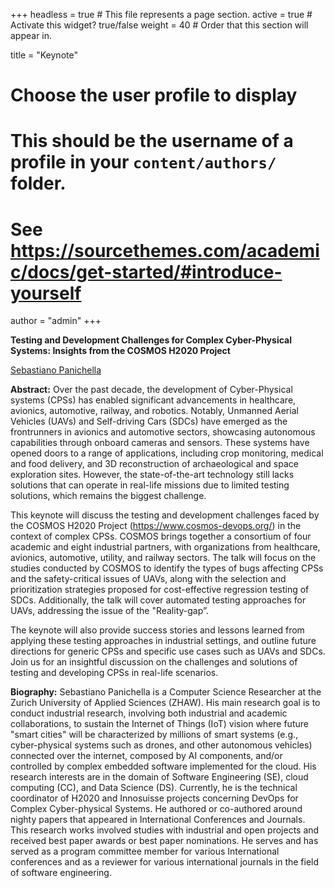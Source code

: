 +++
headless = true  # This file represents a page section.
active = true  # Activate this widget? true/false
weight = 40  # Order that this section will appear in.

title = "Keynote"

# Choose the user profile to display
# This should be the username of a profile in your `content/authors/` folder.
# See https://sourcethemes.com/academic/docs/get-started/#introduce-yourself
author = "admin"
+++


**Testing and Development Challenges for Complex Cyber-Physical Systems: Insights from the COSMOS H2020 Project**

[Sebastiano Panichella](https://spanichella.github.io/)

**Abstract:** Over the past decade, the development of Cyber-Physical systems (CPSs) has enabled significant advancements in healthcare, avionics, automotive, railway, and robotics. Notably, Unmanned Aerial Vehicles (UAVs) and Self-driving Cars (SDCs) have emerged as the frontrunners in avionics and automotive sectors, showcasing autonomous capabilities through onboard cameras and sensors. These systems have opened doors to a range of applications, including crop monitoring, medical and food delivery, and 3D reconstruction of archaeological and space exploration sites. However, the state-of-the-art technology still lacks solutions that can operate in real-life missions due to limited testing solutions, which remains the biggest challenge.

This keynote will discuss the testing and development challenges faced by the COSMOS H2020 Project (https://www.cosmos-devops.org/) in the context of complex CPSs. COSMOS brings together a consortium of four academic and eight industrial partners, with organizations from healthcare, avionics, automotive, utility, and railway sectors. The talk will focus on the studies conducted by COSMOS to identify the types of bugs affecting CPSs and the safety-critical issues of UAVs, along with the selection and prioritization strategies proposed for cost-effective regression testing of SDCs. Additionally, the talk will cover automated testing approaches for UAVs, addressing the issue of the "Reality-gap”.

The keynote will also provide success stories and lessons learned from applying these testing approaches in industrial settings, and outline future directions for generic CPSs and specific use cases such as UAVs and SDCs. Join us for an insightful discussion on the challenges and solutions of testing and developing CPSs in real-life scenarios.


**Biography:** Sebastiano Panichella is a Computer Science Researcher at the Zurich University of Applied Sciences (ZHAW). His main research goal is to conduct industrial research, involving both industrial and academic collaborations, to sustain the Internet of Things (IoT) vision where future "smart cities" will be characterized by millions of smart systems (e.g., cyber-physical systems such as drones, and other autonomous vehicles) connected over the internet, composed by AI components, and/or controlled by complex embedded software implemented for the cloud. His research interests are in the domain of Software Engineering (SE), cloud computing (CC), and Data Science (DS). Currently, he is the technical coordinator of H2020 and Innosuisse projects concerning DevOps for Complex Cyber-physical Systems. He authored or co-authored around nighty papers that appeared in International Conferences and Journals.  
This research works involved studies with industrial and open projects and received best paper awards or best paper nominations. He serves and has served as a program committee member for various International conferences and as a reviewer for various international journals in the field of software engineering. 
